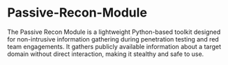 # Passive-Recon-Module
The Passive Recon Module is a lightweight Python-based toolkit designed for non-intrusive information gathering during penetration testing and red team engagements. It gathers publicly available information about a target domain without direct interaction, making it stealthy and safe to use.

